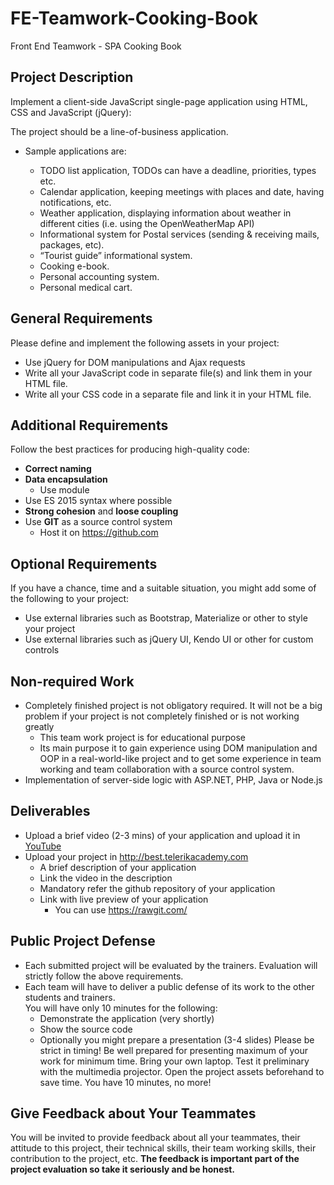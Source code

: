 # FE-Teamwork-Cooking-Book
Front End Teamwork - SPA Cooking Book


Project Description
-------------------   
Implement a client-side JavaScript single-page application using HTML, CSS and JavaScript (jQuery):

The project should be a line-of-business application.

*   Sample applications are:

    * TODO list application, TODOs can have a deadline, priorities, types etc.
    * Calendar application, keeping meetings with places and date, having notifications, etc.
    * Weather application, displaying information about weather in different cities (i.e. using the OpenWeatherMap API)
    * Informational system for Postal services (sending & receiving mails, packages, etc).
    * “Tourist guide” informational system.
    * Cooking e-book.
    * Personal accounting system.
    * Personal medical cart.

General Requirements
--------------------
Please define and implement the following assets in your project:

*   Use jQuery for DOM manipulations and Ajax requests
*   Write all your JavaScript code in separate file(s) and link them in your HTML file.
*   Write all your CSS code in a separate file and link it in your HTML file.

Additional Requirements
-----------------------
Follow the best practices for producing high-quality code:

*   **Correct naming**
*   **Data encapsulation**
    * Use module
*   Use ES 2015 syntax where possible
*   **Strong cohesion** and **loose coupling**
*   Use **GIT** as a source control system
    * Host it on https://github.com

Optional Requirements
---------------------
If you have a chance, time and a suitable situation, you might add some of the following to your
project:

*   Use external libraries such as Bootstrap, Materialize or other to style your project
*   Use external libraries such as jQuery UI, Kendo UI or other for custom controls

Non-required Work
-----------------
*   Completely finished project is not obligatory required. It will not be a big problem if your project
is not completely finished or is not working greatly
    * This team work project is for educational purpose
    * Its main purpose it to gain experience using DOM manipulation and OOP in a real-world-like
project and to get some experience in team working and team collaboration with a source
control system.
*   Implementation of server-side logic with ASP&period;NET, PHP, Java or Node.js 

Deliverables
------------
*   Upload a brief video (2-3 mins) of your application and upload it in [YouTube](https://youtube.com/)
*   Upload your project in http://best.telerikacademy.com
    * A brief description of your application
    * Link the video in the description
    * Mandatory refer the github repository of your application
    * Link with live preview of your application
        * You can use https://rawgit.com/

Public Project Defense
----------------------
*   Each submitted project will be evaluated by the trainers. Evaluation will strictly follow the above
requirements.
*   Each team will have to deliver a public defense of its work to the other students and trainers. <br />
You will have only 10 minutes for the following:
    * Demonstrate the application (very shortly)
    * Show the source code
    * Optionally you might prepare a presentation (3-4 slides) Please be strict in timing! Be well
    prepared for presenting maximum of your work for minimum time. Bring your own laptop.
    Test it preliminary with the multimedia projector. Open the project assets beforehand to save
    time. You have 10 minutes, no more!

Give Feedback about Your Teammates
----------------------------------
You will be invited to provide feedback about all your teammates, their attitude to this project, their
technical skills, their team working skills, their contribution to the project, etc. **The feedback is
important part of the project evaluation so take it seriously and be honest.**
